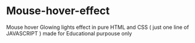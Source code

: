 # Mouse-hover-effect
Mouse hover Glowing lights effect in pure HTML and CSS ( just one line of JAVASCRIPT ) 
made for Educational purpouse only

